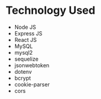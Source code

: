 # Technology Used
- Node JS
- Express JS
- React JS
- MySQL
- mysql2
- sequelize
- jsonwebtoken
- dotenv
- bcrypt
- cookie-parser
- cors